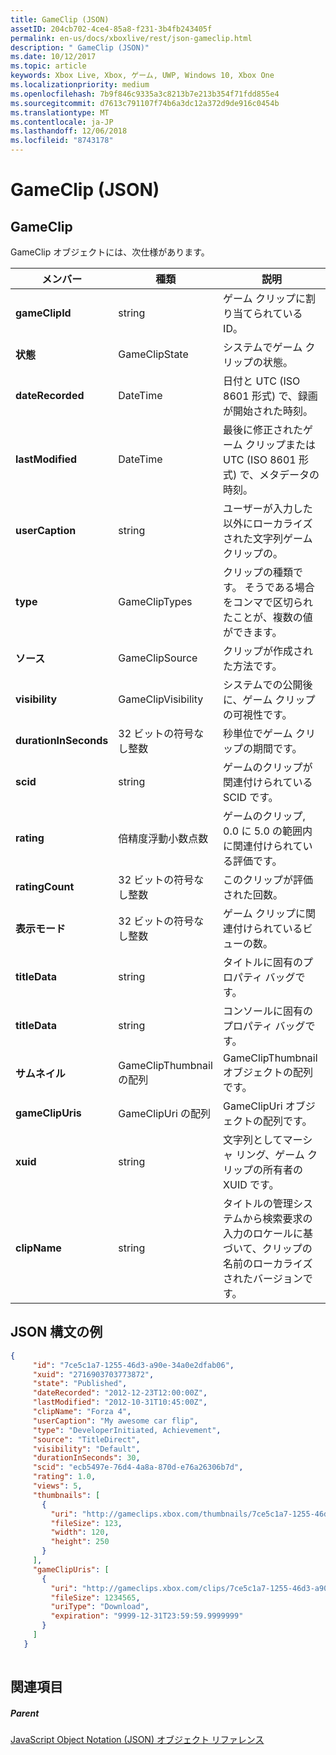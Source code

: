 ```yaml
---
title: GameClip (JSON)
assetID: 204cb702-4ce4-85a8-f231-3b4fb243405f
permalink: en-us/docs/xboxlive/rest/json-gameclip.html
description: " GameClip (JSON)"
ms.date: 10/12/2017
ms.topic: article
keywords: Xbox Live, Xbox, ゲーム, UWP, Windows 10, Xbox One
ms.localizationpriority: medium
ms.openlocfilehash: 7b9f846c9335a3c8213b7e213b354f71fdd855e4
ms.sourcegitcommit: d7613c791107f74b6a3dc12a372d9de916c0454b
ms.translationtype: MT
ms.contentlocale: ja-JP
ms.lasthandoff: 12/06/2018
ms.locfileid: "8743178"
---
```

# <a name="gameclip-json"></a>GameClip (JSON)
 
<a id="ID4EO"></a>

 
## <a name="gameclip"></a>GameClip
 
GameClip オブジェクトには、次仕様があります。
 
| メンバー| 種類| 説明| 
| --- | --- | --- | 
| <b>gameClipId</b>| string| ゲーム クリップに割り当てられている ID。| 
| <b>状態</b>| GameClipState| システムでゲーム クリップの状態。| 
| <b>dateRecorded</b>| DateTime| 日付と UTC (ISO 8601 形式) で、録画が開始された時刻。| 
| <b>lastModified</b>| DateTime| 最後に修正されたゲーム クリップまたは UTC (ISO 8601 形式) で、メタデータの時刻。| 
| <b>userCaption</b>| string| ユーザーが入力した以外にローカライズされた文字列ゲーム クリップの。| 
| <b>type</b>| GameClipTypes| クリップの種類です。 そうである場合をコンマで区切られたことが、複数の値ができます。| 
| <b>ソース</b>| GameClipSource| クリップが作成された方法です。| 
| <b>visibility</b>| GameClipVisibility| システムでの公開後に、ゲーム クリップの可視性です。| 
| <b>durationInSeconds</b>| 32 ビットの符号なし整数| 秒単位でゲーム クリップの期間です。| 
| <b>scid</b>| string| ゲームのクリップが関連付けられている SCID です。| 
| <b>rating</b>| 倍精度浮動小数点数| ゲームのクリップ, 0.0 に 5.0 の範囲内に関連付けられている評価です。| 
| <b>ratingCount</b>| 32 ビットの符号なし整数| このクリップが評価された回数。| 
| <b>表示モード</b>| 32 ビットの符号なし整数| ゲーム クリップに関連付けられているビューの数。| 
| <b>titleData</b>| string| タイトルに固有のプロパティ バッグです。| 
| <b>titleData</b>| string| コンソールに固有のプロパティ バッグです。| 
| <b>サムネイル</b>| GameClipThumbnail の配列| GameClipThumbnail オブジェクトの配列です。| 
| <b>gameClipUris</b>| GameClipUri の配列| GameClipUri オブジェクトの配列です。| 
| <b>xuid</b>| string| 文字列としてマーシャ リング、ゲーム クリップの所有者の XUID です。| 
| <b>clipName</b>| string| タイトルの管理システムから検索要求の入力のロケールに基づいて、クリップの名前のローカライズされたバージョンです。| 
  
<a id="ID4ERH"></a>

 
## <a name="sample-json-syntax"></a>JSON 構文の例
 

```json
{
     "id": "7ce5c1a7-1255-46d3-a90e-34a0e2dfab06",
     "xuid": "2716903703773872",
     "state": "Published", 
     "dateRecorded": "2012-12-23T12:00:00Z",
     "lastModified": "2012-10-31T10:45:00Z",
     "clipName": "Forza 4",
     "userCaption": "My awesome car flip",
     "type": "DeveloperInitiated, Achievement",
     "source": "TitleDirect",
     "visibility": "Default",
     "durationInSeconds": 30,
     "scid": "ecb5497e-76d4-4a8a-870d-e76a26306b7d",
     "rating": 1.0,
     "views": 5,
     "thumbnails": [
       {
         "uri": "http://gameclips.xbox.com/thumbnails/7ce5c1a7-1255-46d3-a90e-34a0e2dfab06/small.jpg",
         "fileSize": 123,
         "width": 120,
         "height": 250
       }
     ],
     "gameClipUris": [
       {
         "uri": "http://gameclips.xbox.com/clips/7ce5c1a7-1255-46d3-a90e-34a0e2dfab06/clip.mp4",
         "fileSize": 1234565,
         "uriType": "Download",
         "expiration": "9999-12-31T23:59:59.9999999"
       }
     ]
   }
    
```

  
<a id="ID4E1H"></a>

 
## <a name="see-also"></a>関連項目
 
<a id="ID4E3H"></a>

 
##### <a name="parent"></a>Parent 

[JavaScript Object Notation (JSON) オブジェクト リファレンス](atoc-xboxlivews-reference-json.md)

   